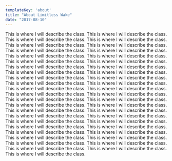 ```yaml
---
templateKey: 'about'
title: "About Limitless Wake"
date: "2017-08-10"
---
```


This is where I will describe the class. This is where I will describe the class. This is where I will describe the class. This is where I will describe the class. This is where I will describe the class. This is where I will describe the class. This is where I will describe the class. This is where I will describe the class. This is where I will describe the class. This is where I will describe the class. This is where I will describe the class. This is where I will describe the class. This is where I will describe the class. This is where I will describe the class. This is where I will describe the class. This is where I will describe the class. This is where I will describe the class. This is where I will describe the class. This is where I will describe the class. This is where I will describe the class. This is where I will describe the class. This is where I will describe the class. This is where I will describe the class. This is where I will describe the class. This is where I will describe the class. This is where I will describe the class. This is where I will describe the class. This is where I will describe the class. This is where I will describe the class. This is where I will describe the class. This is where I will describe the class. This is where I will describe the class. This is where I will describe the class. This is where I will describe the class. This is where I will describe the class. This is where I will describe the class. This is where I will describe the class. This is where I will describe the class. This is where I will describe the class. This is where I will describe the class. This is where I will describe the class. This is where I will describe the class. This is where I will describe the class. This is where I will describe the class. This is where I will describe the class.